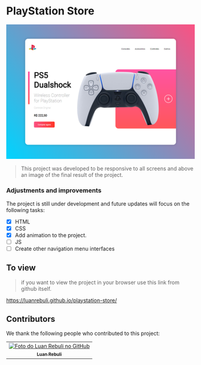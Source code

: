 
# PlayStation Store

<img src="./img/finished-project.png" alt="img finished project">

> This project was developed to be responsive to all screens and above an image of the final result of the project.

### Adjustments and improvements

The project is still under development and future updates will focus on the following tasks:

- [x] HTML
- [x] CSS
- [x] Add animation to the project.
- [ ] JS
- [ ] Create other navigation menu interfaces

## To view

> if you want to view the project in your browser use this link from github itself.

https://luanrebuli.github.io/playstation-store/

## Contributors

We thank the following people who contributed to this project:

<table>
  <tr>
    <td align="center">
      <a href="#">
        <img src="https://avatars.githubusercontent.com/u/39808312?s=400&u=979267330c7ff3d03836b693538d67d904c9baad&v=4" width="100px;" alt="Foto do Luan Rebuli no GitHub"/><br>
        <sub>
          <b>Luan Rebuli</b>
        </sub>
      </a>
    </td>
  </tr>
</table>

